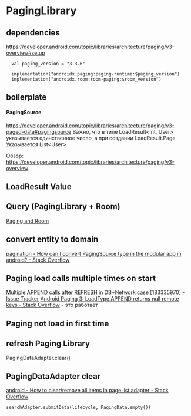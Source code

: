# PagingLibrary
## dependencies
https://developer.android.com/topic/libraries/architecture/paging/v3-overview#setup
```
  val paging_version = "3.3.6"

  implementation("androidx.paging:paging-runtime:$paging_version")
  implementation("androidx.room:room-paging:$room_version")
```
## boilerplate
#### PagingSource
https://developer.android.com/topic/libraries/architecture/paging/v3-paged-data#pagingsource
Важно, что в типе LoadResult<Int, User> указывается единственное число, а при создании LoadResult.Page Указывается List\<User>

Обзор: https://developer.android.com/topic/libraries/architecture/paging/v3-overview

## LoadResult Value

## Query (PagingLibrary + Room)
[Paging and Room](https://commonsware.com/Room/pages/chap-paging-004.html)
## convert entity to domain
[pagination - How can I convert PagingSource type in the modular app in android? - Stack Overflow](https://stackoverflow.com/questions/71194604/how-can-i-convert-pagingsource-type-in-the-modular-app-in-android)
## Paging load calls multiple times on start
[Multiple APPEND calls after REFRESH in DB+Network case [183335970] - Issue Tracker](https://issuetracker.google.com/issues/183335970)
[Android Paging 3: LoadType.APPEND returns null remote keys - Stack Overflow](https://stackoverflow.com/questions/66813622/android-paging-3-loadtype-append-returns-null-remote-keys) - это работает
## Paging not load in first time

## refresh Paging Library
PagingDataAdapter.clear()
## PagingDataAdapter clear
[android - How to clear/remove all items in page list adapter - Stack Overflow](https://stackoverflow.com/questions/54856941/how-to-clear-remove-all-items-in-page-list-adapter)
```
searchAdapter.submitData(lifecycle, PagingData.empty())
```